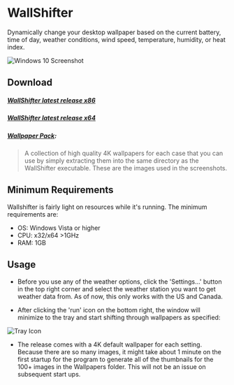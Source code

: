 # WallShifter
Dynamically change your desktop wallpaper based on the current battery, time of day, weather conditions, wind speed, temperature, humidity, or heat index. 

![Windows 10 Screenshot](https://github.com/ianmartinez/WallShifter/raw/master/Screenshots/Windows%2010.PNG)       
   
## Download
##### [WallShifter latest release x86](https://github.com/ianmartinez/WallShifter/raw/master/Release/WallShifter32.exe)
##### [WallShifter latest release x64](https://github.com/ianmartinez/WallShifter/raw/master/Release/WallShifter64.exe)
##### [Wallpaper Pack](https://github.com/ianmartinez/WallShifter/raw/master/Release/Wallpapers.zip):
> A collection of high quality 4K wallpapers for each case that you can use by simply extracting them into the same directory as the WallShifter executable. These are the images used in the screenshots. 

## Minimum Requirements
Wallshifter is fairly light on resources while it's running. The minimum requirements are:
- OS: Windows Vista or higher             
- CPU: x32/x64 >1GHz          
- RAM: 1GB       
             
## Usage
- Before you use any of the weather options, click the 'Settings...' button in the top right corner and select the weather station you want to get weather data from. As of now, this only works with the US and Canada. 

- After clicking the 'run' icon on the bottom right, the window will minimize to the tray and start shifting through wallpapers as specified:

![Tray Icon](https://github.com/ianmartinez/WallShifter/raw/master/Screenshots/Tray.png)

- The release comes with a 4K default wallpaper for each setting. Because there are so many images, it might take about 1 minute on the first startup for the program to generate all of the thumbnails for the 100+ images in the Wallpapers folder. This will not be an issue on subsequent start ups.
